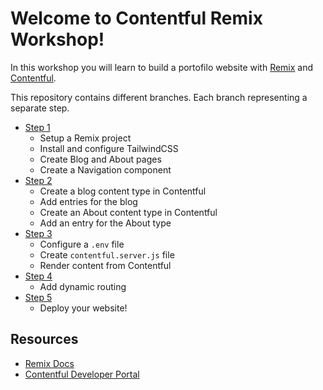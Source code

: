 # Welcome to Contentful Remix Workshop!

In this workshop you will learn to build a portofilo website with [Remix](https://remix.run) and [Contentful](https://contentful.com).

This repository contains different branches. Each branch representing a separate step.

- [Step 1]()
    - Setup a Remix project
    - Install and configure TailwindCSS
    - Create Blog and About pages
    - Create a Navigation component
- [Step 2]()
    - Create a blog content type in Contentful
    - Add entries for the blog
    - Create an About content type in Contentful
    - Add an entry for the About type
- [Step 3]()
    - Configure a `.env` file
    - Create `contentful.server.js` file
    - Render content from Contentful
- [Step 4]()
    - Add dynamic routing
- [Step 5]()
    - Deploy your website!

## Resources

- [Remix Docs](https://remix.run/docs)
- [Contentful Developer Portal](https://www.contentful.com/developers/)
